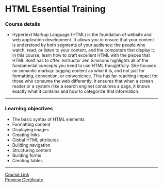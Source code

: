# HTML Essential Training
### Course details
- Hypertext Markup Language (HTML) is the foundation of website and web application development. It allows you to ensure that your content is understood by both segments of your audience: the people who watch, read, or listen to your content, and the computers that display it. In this course, learn how to craft excellent HTML with the pieces that HTML itself has to offer. Instructor Jen Simmons highlights all of the fundamental concepts you need to use HTML thoughtfully. She focuses on semantic markup: tagging content as what it is, and not just for formatting, convention, or convenience. This has far-reaching impact for those who consume the web differently; it ensures that when a screen reader or a system (like a search engine) consumes a page, it knows exactly what it contains and how to categorize that information.
---
### Learning objectives
- The basic syntax of HTML elements
- Formatting content
- Displaying images
- Creating links
- Global HTML attributes
- Building navigation
- Structuring content
- Building forms
- Creating tables
-------------------------------
[Course Link](https://www.linkedin.com/learning/html-essential-training-4)
<br>[Preview Certificate](https://www.linkedin.com/posts/mohamed-hossny-hussein-hamed-436908218_certificateofcompletionhtml-essential-trainingpdf-activity-6848429211955408896-Jm_X)
